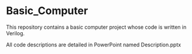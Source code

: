 # Basic_Computer

This repository contains a basic computer project whose code is written in Verilog.

All code descriptions are detailed in PowerPoint named Description.pptx
